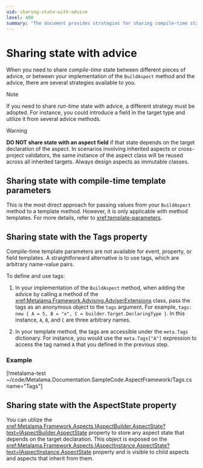 ```yaml
---
uid: sharing-state-with-advice
level: 400
summary: "The document provides strategies for sharing compile-time state between different pieces of advice or the BuildAspect method and the advice. It discusses sharing state with compile-time template parameters, the Tags property, and the AspectState property."
---
```


# Sharing state with advice

When you need to share _compile-time_ state between different pieces of advice, or between your implementation of the `BuildAspect` method and the advice, there are several strategies available to you.

> [!NOTE]
> If you need to share _run-time_ state with advice, a different strategy must be adopted. For instance, you could introduce a field in the target type and utilize it from several advice methods.

> [!WARNING]
> **DO NOT share state with an aspect field** if that state depends on the target declaration of the aspect. In scenarios involving inherited aspects or cross-project validators, the same instance of the aspect class will be reused across all inherited targets. Always design aspects as immutable classes.

## Sharing state with compile-time template parameters

This is the most direct approach for passing values from your `BuildAspect` method to a template method. However, it is only applicable with method templates. For more details, refer to <xref:template-parameters>.

## Sharing state with the Tags property

Compile-time template parameters are not available for event, property, or field templates. A straightforward alternative is to use tags, which are arbitrary name-value pairs.

To define and use tags:

1. In your implementation of the `BuildAspect` method, when adding the advice by calling a method of the <xref:Metalama.Framework.Advising.AdviserExtensions> class, pass the tags as an anonymous object to the `tags` argument. For example, `tags: new { A = 5, B = "x", C = builder.Target.DeclaringType }`. In this instance, `A`, `B`, and `C` are three arbitrary names.

2. In your template method, the tags are accessible under the `meta.Tags` dictionary. For instance, you would use the `meta.Tags["A"]` expression to access the tag named `A` that you defined in the previous step.

### Example

[!metalama-test  ~/code/Metalama.Documentation.SampleCode.AspectFramework/Tags.cs name="Tags"]

## Sharing state with the AspectState property

You can utilize the <xref:Metalama.Framework.Aspects.IAspectBuilder.AspectState?text=IAspectBuilder.AspectState> property to store any aspect state that depends on the target declaration. This object is exposed on the <xref:Metalama.Framework.Aspects.IAspectInstance.AspectState?text=IAspectInstance.AspectState> property and is visible to child aspects and aspects that inherit from them.



